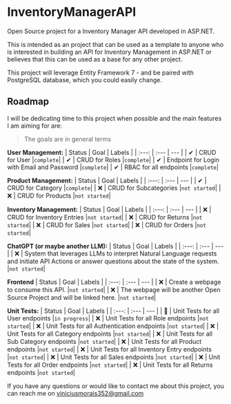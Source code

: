 # InventoryManagerAPI
Open Source project for a Inventory Manager API developed in ASP.NET.

This is intended as an project that can be used as a template to anyone who is interested in building an API for Inventory Management in ASP.NET or believes that this can be used as a base for any other project.

This project will leverage Entity Framework 7 - and be paired with PostgreSQL database, which you could easily change.

## Roadmap
I will be dedicating time to this project when possible and the main features I am aiming for are:
> The goals are in general terms

**User Management:**
| Status | Goal | Labels |
| :---: | :--- | --- |
| ✔ | CRUD for User |`complete`|
| ✔ | CRUD for Roles |`complete`|
| ✔ | Endpoint for Login with Email and Password |`complete`|
| ✔ | RBAC for all endpoints |`complete`|

**Product Management:**
| Status | Goal | Labels |
| :---: | :--- | --- |
| ✔ | CRUD for Category |`complete`|
| ❌ | CRUD for Subcategories |`not started`|
| ❌ | CRUD for Products |`not started`|

**Inventory Management:**
| Status | Goal | Labels |
| :---: | :--- | --- |
| ❌ | CRUD for Inventory Entries |`not started`|
| ❌ | CRUD for Returns |`not started`|
| ❌ | CRUD for Sales |`not started`|
| ❌ | CRUD for Orders |`not started`|

**ChatGPT (or maybe another LLM):**
| Status | Goal | Labels |
| :---: | :--- | --- |
| ❌ | System that leverages LLMs to interpret Natural Language requests and initiate API Actions or answer questions about the state of the system. |`not started`|

**Frontend**
| Status | Goal | Labels |
| :---: | :--- | --- |
| ❌ | Create a webpage to consume this API. |`not started`|
| ❌ | The webpage will be another Open Source Project and will be linked here. |`not started`|

**Unit Tests:**
| Status | Goal | Labels |
| :---: | :--- | --- |
| 🚀 | Unit Tests for all User endpoints  |`in progress`|
| ❌ | Unit Tests for all Role endpoints  |`not started`|
| ❌ | Unit Tests for all Authentication endpoints  |`not started`|
| ❌ | Unit Tests for all Category endpoints  |`not started`|
| ❌ | Unit Tests for all Sub Category endpoints  |`not started`|
| ❌ | Unit Tests for all Product endpoints  |`not started`|
| ❌ | Unit Tests for all Inventory Entry endpoints  |`not started`|
| ❌ | Unit Tests for all Sales endpoints  |`not started`|
| ❌ | Unit Tests for all Order endpoints  |`not started`|
| ❌ | Unit Tests for all Returns endpoints  |`not started`|

If you have any questions or would like to contact me about this project, you can reach me on [viniciusmorais352@gmail.com](mailto:viniciusmorais352@gmail.com)
